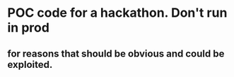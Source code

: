 # POC code for a hackathon. Don't run in prod 

## for reasons that should be obvious and could be exploited. 

